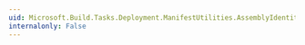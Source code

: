 ```yaml
---
uid: Microsoft.Build.Tasks.Deployment.ManifestUtilities.AssemblyIdentity.FromManagedAssembly(System.String)
internalonly: False
---
```

